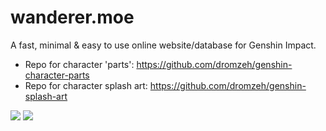 
# wanderer.moe

A fast, minimal & easy to use online website/database for Genshin Impact.
- Repo for character 'parts': https://github.com/dromzeh/genshin-character-parts
- Repo for character splash art: https://github.com/dromzeh/genshin-splash-art

![](https://img.shields.io/discord/982385887000272956) ![](https://img.shields.io/badge/license-MIT-blue)

